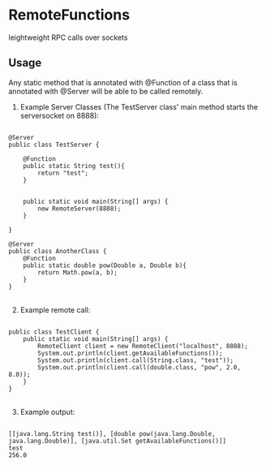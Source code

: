 RemoteFunctions
===============

leightweight RPC calls over sockets

Usage
-----

Any static method that is annotated with @Function
of a class that is annotated with @Server will be able to be called remotely.

1. Example Server Classes (The TestServer class' main method starts the serversocket on 8888):

<pre>
<code>
@Server
public class TestServer {

	@Function
	public static String test(){
		return "test";
	}


	public static void main(String[] args) {
		new RemoteServer(8888);
	}

}

@Server
public class AnotherClass {
	@Function
	public static double pow(Double a, Double b){
		return Math.pow(a, b);
	}
}
</code>
</pre>

2. Example remote call:

<pre>
<code>
public class TestClient {
	public static void main(String[] args) {
		RemoteClient client = new RemoteClient("localhost", 8888);
		System.out.println(client.getAvailableFunctions());
		System.out.println(client.call(String.class, "test"));
		System.out.println(client.call(double.class, "pow", 2.0, 8.0));
	}
}
</code>
</pre>

3. Example output:

<pre>
<code>
[[java.lang.String test()], [double pow(java.lang.Double, java.lang.Double)], [java.util.Set getAvailableFunctions()]]
test
256.0
</code>
</pre>

